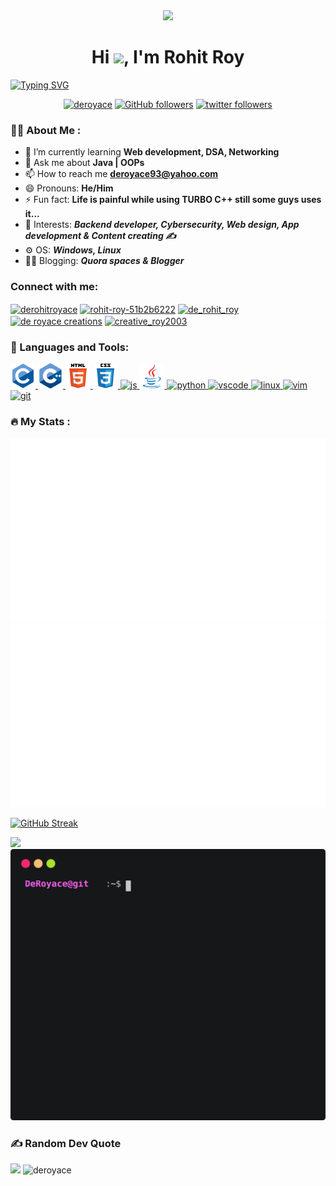 <!-- **DeRoyace/DeRoyace** is a ✨ _special_ ✨ repository because its `README.md` (this file) appears on your GitHub profile. -->

<!--  Adding Giphy:  -->
<div id="header" align="center">
  <img src="https://media.giphy.com/media/M9gbBd9nbDrOTu1Mqx/giphy.gif" width="100"/>
</div>
<!-- end of giphy -->
 
 <h1 align="center">Hi <img src="https://user-images.githubusercontent.com/1303154/88677602-1635ba80-d120-11ea-84d8-d263ba5fc3c0.gif" width="32">, I'm Rohit Roy</h1>

<!-- <h3 align="center">A passionate Front-End Developer from India</h3> -->

<p>
  <a href="https://git.io/typing-svg" ><img src="https://readme-typing-svg.herokuapp.com?font=Hack&size=25&duration=4300&pause=200&color=FF0000&background=47FF8800&center=true&multiline=false&width=1000&height=40&lines=Front-End+Developer;Cybersecurity+Enthusiast; Girlfriend:+Java; Currently+dating+CSS; Jogging with C; Slowly exercising with JS; " alt="Typing SVG"/></a>
</p>

<p align="center">
  <a href="https://github.com/DeRoyace"><img src="https://komarev.com/ghpvc/?username=deroyace&label=Profile%20views&color=red&style=flat" alt="deroyace" height="25"/></a>
  <a href="https://github.com/DeRoyace"><img alt="GitHub followers" src="https://img.shields.io/github/followers/deroyace?color=green&logo=github" height="25"></a>
  <a href="https://twitter.com/deRohitRoyace"><img alt="twitter followers" src="https://img.shields.io/twitter/follow/derohitroyace?color=blue&logo=twitter&style=flat" height="25"></a>
</p>

<!-- <p align="left"> <a href="https://github.com/ryo-ma/github-profile-trophy"><img src="https://github-profile-trophy.vercel.app/?username=deroyace" alt="deroyace" /></a> </p> -->


### 👨‍💻 About Me :
<!-- - 🔭 I’m currently working on **Java** -->
<!-- - 🤝 I’m looking for help with **JavaFX** -->
- 🌱 I’m currently learning **Web development, DSA, Networking**
- 💬 Ask me about **Java | OOPs**
- 📫 How to reach me **deroyace93@yahoo.com**
- 😄 Pronouns: **He/Him**
- ⚡ Fun fact: **Life is painful while using TURBO C++ still some guys uses it...**
- 🎯 Interests: ***Backend developer, Cybersecurity, Web design, App development & Content creating ✍*** 
- ⚙ OS: ***Windows, Linux***
- 🧑‍💻 Blogging: ***Quora spaces & Blogger***

### Connect with me:
<!-- Social media icons here: -->
<p align="left">
  <a href="https://twitter.com/derohitroyace" target="blank"><img align="center" src="https://raw.githubusercontent.com/rahuldkjain/github-profile-readme-generator/master/src/images/icons/Social/twitter.svg" alt="derohitroyace" height="30" width="40" /></a>
  <a href="https://linkedin.com/in/rohit-roy-51b2b6222" target="blank"><img align="center" src="https://raw.githubusercontent.com/rahuldkjain/github-profile-readme-generator/master/src/images/icons/Social/linked-in-alt.svg" alt="rohit-roy-51b2b6222" height="30" width="40" /></a>
  <a href="https://instagram.com/de_rohit_roy" target="blank"><img align="center" src="https://raw.githubusercontent.com/rahuldkjain/github-profile-readme-generator/master/src/images/icons/Social/instagram.svg" alt="de_rohit_roy" height="30" width="40" /></a>
  <a href="https://www.youtube.com/channel/UCH6ALEpyDJBjhrPT7SssWqg" target="blank"><img align="center" src="https://raw.githubusercontent.com/rahuldkjain/github-profile-readme-generator/master/src/images/icons/Social/youtube.svg" alt="de royace creations" height="30" width="40" /></a>
  <a href="https://www.hackerrank.com/creative_roy2003" target="blank"><img align="center" src="https://raw.githubusercontent.com/rahuldkjain/github-profile-readme-generator/master/src/images/icons/Social/hackerrank.svg" alt="creative_roy2003" height="30" width="40" /></a>
</p>
<!-- end of social media icons -->


### 🧰 Languages and Tools:
<p align="left">
  <a href="https://www.geeksforgeeks.org/c-language-set-1-introduction/" target="_blank" rel="noreferrer"> <img src="https://raw.githubusercontent.com/devicons/devicon/master/icons/c/c-original.svg" alt="C programming" width="40" height="40"/> </a> 
  <a href="https://www.geeksforgeeks.org/introduction-to-c-programming-language/?ref=lbp" target="_blank" rel="noreferrer"> <img src="https://raw.githubusercontent.com/devicons/devicon/master/icons/cplusplus/cplusplus-original.svg" alt="C++" width="40" height="40"/> </a> 
  <a href="https://www.geeksforgeeks.org/html/?ref=shm" target="_blank" rel="noreferrer"> <img src="https://raw.githubusercontent.com/devicons/devicon/master/icons/html5/html5-original-wordmark.svg" alt="html5" width="40" height="40"/> </a>
  <a href="https://www.w3schools.com/css/" target="_blank" rel="noreferrer"> <img src="https://raw.githubusercontent.com/devicons/devicon/master/icons/css3/css3-original-wordmark.svg" alt="css3" width="40" height="40"/> </a>  
  <a href="https://developer.mozilla.org/en-US/docs/Learn/JavaScript" target="_blank" rel="noreferrer"> <img src="https://upload.wikimedia.org/wikipedia/commons/6/6a/JavaScript-logo.png" alt="js" width="40" height="40"/> </a>
  <a href="https://www.javatpoint.com/java-tutorial" target="_blank" rel="noreferrer"> <img src="https://raw.githubusercontent.com/devicons/devicon/master/icons/java/java-original.svg" alt="java" width="40" height="40"/> </a> 
  <a href="https://www.geeksforgeeks.org/python-language-introduction/?ref=lbp" target="_blank" rel="noreferrer"> <img src="https://upload.wikimedia.org/wikipedia/commons/thumb/c/c3/Python-logo-notext.svg/1200px-Python-logo-notext.svg.png" alt="python" width="40" height="40"/> </a>  
  <a href="https://code.visualstudio.com/docs" target="_blank" rel="noreferrer"> <img src="https://user-images.githubusercontent.com/45575898/132374566-e8aca758-460c-48d8-944c-dcf4a7590bd1.png" alt="vscode" width="40" height="40" /> </a>  
  <a href="https://en.wikipedia.org/wiki/Linux" target="_blank" rel="noreferrer"> <img src="https://upload.wikimedia.org/wikipedia/commons/thumb/3/35/Tux.svg/150px-Tux.svg.png" alt="linux" width="40" height="40" /> </a>  
  <a href="https://github.com/vim/vim#readme" target="_blank" rel="noreferrer"> <img src="https://upload.wikimedia.org/wikipedia/commons/thumb/9/9f/Vimlogo.svg/1022px-Vimlogo.svg.png" alt="vim" width="40" height="40" /> </a>  
  <a href="https://git-scm.com/" target="_blank" rel="noreferrer"> <img src="https://www.vectorlogo.zone/logos/git-scm/git-scm-icon.svg" alt="git" width="40" height="40"/> </a> 
</p>
<!-- Programming and tools icons ends here -->
 
### 🔥 My Stats :
<!-- <p>
  <img src="https://github-readme-stats.vercel.app/api/top-langs/?username=DeRoyace&layout=compact&theme=algolia" height="195"/>
  <img src="https://github-readme-stats.vercel.app/api?username=deroyace&theme=algolia&show_icons=true"/>
</p> -->

<p>
  <img src="https://raw.githubusercontent.com/DeRoyace/Float-in-github-stats/9e118142f3977850534ce6919571c54513d90479/generated/overview.svg#gh-dark-mode-only" />
  <img src="https://raw.githubusercontent.com/DeRoyace/Float-in-github-stats/9e118142f3977850534ce6919571c54513d90479/generated/languages.svg#gh-dark-mode-only" />
</p>

[![GitHub Streak](http://github-readme-streak-stats.herokuapp.com?user=DeRoyace&theme=gotham&date_format=M%20j%5B%2C%20Y%5D)](https://git.io/streak-stats)

<img src="http://github-profile-summary-cards.vercel.app/api/cards/profile-details?username=DeRoyace&theme=tokyonight"/>

<img src="https://raw.githubusercontent.com/DeRoyace/terminal-style-stats-display/94a3fed69daf820c418147516f52abec8f2cd45d/github_stats.svg"/>



### ✍️ Random Dev Quote
<p>
  <img src="https://quotes-github-readme.vercel.app/api?type=vetical&theme=algolia" width="350" />
  <img src="https://media3.giphy.com/media/XcXx0WlV7L9cMKhA6G/giphy.gif?cid=6c09b9521efee15da60d01086f8a3f90bd0ceca468b13f78&rid=giphy.gif&ct=s" alt="deroyace" width="350"/>

  <!-- [![spotify-github-profile](https://spotify-github-profile.vercel.app/api/view?uid=2qudtmdiqz5y5k8yofko881s1&cover_image=true&theme=default&bar_color_cover=true)](https://spotify-github-profile.vercel.app/api/view?uid=2qudtmdiqz5y5k8yofko881s1&redirect=true) &nbsp; -->
  <!-- <img src="https://spotify-recently-played-readme.vercel.app/api?user=2qudtmdiqz5y5k8yofko881s1&count=7&unique=on" /> -->
</p>

<!-- 
<img align="left" src="https://media.giphy.com/media/yYSSBtDgbbRzq/giphy.gif" width="400" height="400"/>
<img  align="center" src="https://media.giphy.com/media/FoVzfcqCDSb7zCynOp/giphy.gif" width="400" height="400"/> -->

<!-- <table align="center" border="0">
  <tr>
    <td>
      <marquee scrollamount="11" behavior="alternate" direction="up" height="160px">
        <font size="+7" color="yellow">
          😉
        </font>
      </marquee>
    </td>
    <td>
      <marquee scrollamount="13" behavior="alternate" direction="up" height="160px">
        <font size="+7" color="yellow">
          😅
        </font>
      </marquee>
    </td>
    <td>
      <marquee scrollamount="10" behavior="alternate" direction="up" height="160px">
        <font size="+7" color="yellow">
          🙃
        </font>
      </marquee>
    </td>
    <td>
      <marquee scrollamount="15" behavior="alternate" direction="up" height="160px">
        <font size="+7" color="yellow">
          😋
        </font>
      </marquee>
    </td>
    <td>
      <marquee scrollamount="12" behavior="alternate" direction="up" height="160px">
        <font size="+7" color="yellow">
          😄
        </font>
      </marquee>
    </td>

  </tr>
</table> -->

<!-- ![Metrics](https://metrics.lecoq.io/DeRoyace?template=terminal&isocalendar=1&languages=1&introduction=1&stars=1&base.indepth=false&base.hireable=false&isocalendar.duration=half-year&languages.limit=8&languages.threshold=0%25&languages.other=false&languages.colors=github&languages.sections=most-used&languages.indepth=false&languages.analysis.timeout=15&languages.categories=markup%2C%20programming&languages.recent.categories=markup%2C%20programming&languages.recent.load=300&languages.recent.days=14&stars.limit=4&introduction.title=true&config.timezone=Asia%2FCalcutta) -->